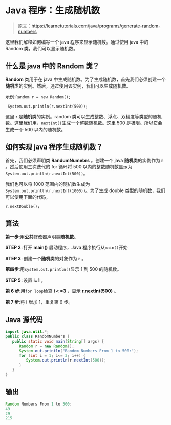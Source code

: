 # Java 程序：生成随机数

> 原文：<https://learnetutorials.com/java/programs/generate-random-numbers>

这里我们解释如何编写一个 java 程序来显示随机数。通过使用 java 中的 Random 类，我们可以显示随机数。

## 什么是 java 中的 Random 类？

**Random** 类用于在 java 中生成随机数。为了生成随机数，首先我们必须创建一个**随机**类的实例。然后，通过使用该实例，我们可以生成随机数。

示例:`Random r = new Random();`

` System.out.println(r.nextInt(500));`

这里 **r** 是**随机**类的实例。random 类可以生成整数、浮点、双精度等类型的随机数。这里我们用，`nextInt()`生成一个整数随机数。这里 500 是极限。所以它会生成一个 500 以内的随机数。

## 如何实现 java 程序生成随机数？

首先，我们必须声明类 **RandumNumebrs** 。创建一个 java **随机**类的实例作为 **r** 。然后使用三次迭代的 for 循环将 500 以内的整数随机数显示为`System.out.println(r.nextInt(500))`。

我们也可以将 1000 范围内的随机数生成为`System.out.println(r.nextInt(1000))`。为了生成 double 类型的随机数，我们可以使用下面的代码，

`r.nextDouble();`

## 算法

**第一步**:用**公共**修改器声明类**随机数**。

**STEP 2** :打开 **main()** 启动程序，Java 程序执行从`main()`开始

**STEP 3** :创建一个**随机**类的对象作为 **r** 。

**第四步**:用`system.out.println()`显示 1 到 500 的随机数。

**STEP 5** :设置 **i=1** 。

**第 6 步**:用`for loop`检查 **i < =3** ，显示 **r.nextInt(500)** 。

**第 7 步**:将 **i** 增加 1，重复第 6 步。

## Java 源代码

```java
import java.util.*;
public class RandomNumbers {
   public static void main(String[] args) {    
      Random r = new Random();    
      System.out.println("Random Numbers From 1 to 500:");
      for (int i = 1; i<= 3; i++) {
         System.out.println(r.nextInt(500));
      }
   }
}

```

## 输出

```java
Random Numbers From 1 to 500:
49
29
215
```